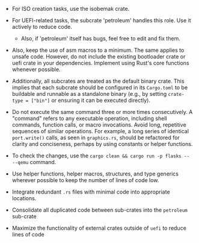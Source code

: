 - For ISO creation tasks, use the isobemak crate.
- For UEFI-related tasks, the subcrate 'petroleum' handles this role. Use it actively to reduce code.
  - Also, if 'petroleum' itself has bugs, feel free to edit and fix them.

- Also, keep the use of asm macros to a minimum. The same applies to unsafe code. However, do not include the existing bootloader crate or uefi crate in your dependencies. Implement using Rust's core functions whenever possible.

- Additionally, all subcrates are treated as the default binary crate. This implies that each subcrate should be configured in its `Cargo.toml` to be buildable and runnable as a standalone binary (e.g., by setting `crate-type = ["bin"]` or ensuring it can be executed directly).
- Do not execute the same command three or more times consecutively. A "command" refers to any executable operation, including shell commands, function calls, or macro invocations. Avoid long, repetitive sequences of similar operations. For example, a long series of identical `port.write()` calls, as seen in `graphics.rs`, should be refactored for clarity and conciseness, perhaps by using constants or helper functions.

- To check the changes, use the `cargo clean && cargo run -p flasks -- --qemu` command.

- Use helper functions, helper macros, structures, and type generics wherever possible to keep the number of lines of code low.

- Integrate redundant `.rs` files with minimal code into appropriate locations.

- Consolidate all duplicated code between sub-crates into the `petroleum` sub-crate

- Maximize the functionality of external crates outside of `uefi` to reduce lines of code

